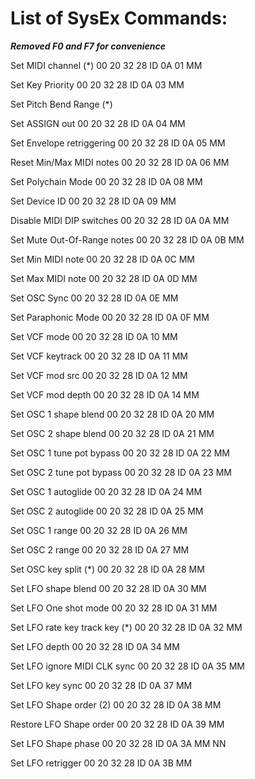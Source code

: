 # List of SysEx Commands:
___Removed F0 and F7 for convenience___

Set MIDI channel (*) 00 20 32 28 ID 0A 01 MM

Set Key Priority 00 20 32 28 ID 0A 03 MM

Set Pitch Bend Range (*)

Set ASSIGN out 00 20 32 28 ID 0A 04 MM

Set Envelope retriggering 00 20 32 28 ID 0A 05 MM

Reset Min/Max MIDI notes 00 20 32 28 ID 0A 06 MM

Set Polychain Mode 00 20 32 28 ID 0A 08 MM

Set Device ID 00 20 32 28 ID 0A 09 MM

Disable MIDI DIP switches 00 20 32 28 ID 0A 0A MM

Set Mute Out-Of-Range notes 00 20 32 28 ID 0A 0B MM

Set Min MIDI note 00 20 32 28 ID 0A 0C MM

Set Max MIDI note 00 20 32 28 ID 0A 0D MM

Set OSC Sync 00 20 32 28 ID 0A 0E MM

Set Paraphonic Mode 00 20 32 28 ID 0A 0F MM

Set VCF mode 00 20 32 28 ID 0A 10 MM

Set VCF keytrack 00 20 32 28 ID 0A 11 MM

Set VCF mod src 00 20 32 28 ID 0A 12 MM

Set VCF mod depth 00 20 32 28 ID 0A 14 MM

Set OSC 1 shape blend 00 20 32 28 ID 0A 20 MM

Set OSC 2 shape blend 00 20 32 28 ID 0A 21 MM

Set OSC 1 tune pot bypass 00 20 32 28 ID 0A 22 MM

Set OSC 2 tune pot bypass 00 20 32 28 ID 0A 23 MM

Set OSC 1 autoglide  00 20 32 28 ID 0A 24 MM 

Set OSC 2 autoglide  00 20 32 28 ID 0A 25 MM 

Set OSC 1 range  00 20 32 28 ID 0A 26 MM 

Set OSC 2 range  00 20 32 28 ID 0A 27 MM 

Set OSC key split (*)  00 20 32 28 ID 0A 28 MM 

Set LFO shape blend  00 20 32 28 ID 0A 30 MM 

Set LFO One shot mode  00 20 32 28 ID 0A 31 MM 

Set LFO rate key track key (*)  00 20 32 28 ID 0A 32 MM 

Set LFO depth  00 20 32 28 ID 0A 34 MM 

Set LFO ignore MIDI CLK sync  00 20 32 28 ID 0A 35 MM 

Set LFO key sync  00 20 32 28 ID 0A 37 MM 

Set LFO Shape order (2)  00 20 32 28 ID 0A 38 MM 

Restore LFO Shape order  00 20 32 28 ID 0A 39 MM 

Set LFO Shape phase  00 20 32 28 ID 0A 3A MM NN 

Set LFO retrigger  00 20 32 28 ID 0A 3B MM 
